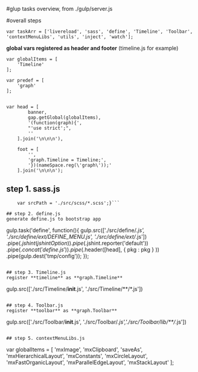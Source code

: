 #glup tasks overview, from ./gulp/server.js

#overall steps

```
var taskArr = ['livereload', 'sass', 'define', 'Timeline', 'Toolbar', 'contextMenuLibs', 'utils', 'inject', 'watch'];
```
**global vars registered as header and footer** (timeline.js for example)

```
var globalItems = [
	'Timeline'
];

var predef = [
    'graph'
];


var head = [
        banner,
        gap.getGlobal(globalItems),
        '(function(graph){',
        "'use strict';",
        ''
    ].join('\n\n\n'),

    foot = [
        '',
        'graph.Timeline = Timeline;',
        '})(nameSpace.reg(\'graph\'));'
    ].join('\n\n\n');
```

## step 1. sass.js

```gulp.task('sass', function () {
	var srcPath = './src/scss/*.scss';}```

## step 2. define.js
generate define.js to bootstrap app
```
gulp.task('define', function(){
    gulp.src(['./src/define/*.js', './src/define/ext/DEFINE_MENU.js', './src/define/ext/*.js'])
        .pipe($.jshint(jshintOption))
        .pipe($.jshint.reporter('default'))
        .pipe($.concat('define.js'))
        .pipe($.header([head], { pkg : pkg } ))
        .pipe(gulp.dest('tmp/config'));
}); 
```

## step 3. Timeline.js
register **timeline** as **graph.Timeline**
```
gulp.src(['./src/Timeline/__init__.js', './src/Timeline/**/*.js'])
```

## step 4. Toolbar.js
register **toolbar** as **graph.Toolbar**
```
 gulp.src(['./src/Toolbar/__init__.js', './src/Toolbar/*.js','./src/Toolbar/lib/**/*.js'])
```

## step 5. contextMenuLibs.js

```
var globalItems = [
    'mxImage', 'mxClipboard', 'saveAs', 'mxHierarchicalLayout', 'mxConstants', 'mxCircleLayout', 'mxFastOrganicLayout',
    'mxParallelEdgeLayout', 'mxStackLayout'
];
```
